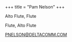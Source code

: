 +++
title = "Pam Nelson"
+++

Alto Flute, Flute

<!--more-->

Flute, Alto Flute

PNELSON@DELTACOMM.COM
